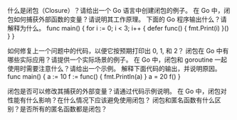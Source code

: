 什么是闭包（Closure）？请给出一个 Go 语言中创建闭包的例子。
在 Go 中，闭包如何捕获外部函数的变量？请说明其工作原理。
下面的 Go 程序输出什么？请解释为什么。
func main() {
    for i := 0; i < 3; i++ {
        defer func() {
            fmt.Print(i)
        }()
    }
}



如何修复上一个问题中的代码，以便它按预期打印出 0, 1, 和 2？
闭包在 Go 中有哪些实际应用？请提供一个实际场景的例子。
在 Go 中，闭包和 goroutine 一起使用时需要注意什么？请给出一个示例。
解释下面代码的输出，并说明原因。
func main() {
    a := 10
    f := func() {
        fmt.Println(a)
    }
    a = 20
    f()
}



闭包是否可以修改其捕获的外部变量？请通过代码示例说明。
在 Go 中，闭包对性能有什么影响？在什么情况下应该避免使用闭包？
闭包和匿名函数有什么区别？是否所有的匿名函数都是闭包？